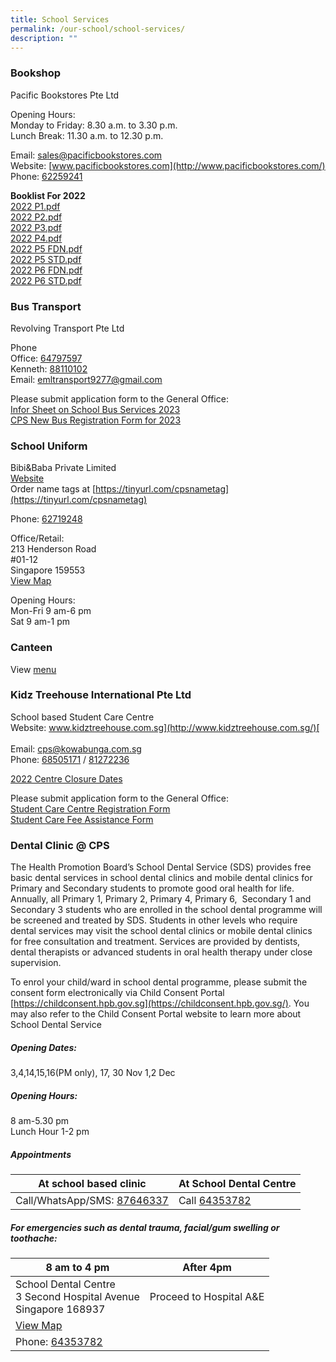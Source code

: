 ```yaml
---
title: School Services
permalink: /our-school/school-services/
description: ""
---
```

### Bookshop

Pacific Bookstores Pte Ltd

Opening Hours:  <br> 
Monday to Friday: 8.30 a.m. to 3.30 p.m. <br> Lunch Break: 11.30 a.m. to 12.30 p.m.  

Email: [sales@pacificbookstores.com](mailto:sales@pacificbookstores.com) <br> 
Website: [www.pacificbookstores.com](http://www.pacificbookstores.com/) <br>
Phone: [62259241](tel:62259241)

**Booklist For 2022** <br>
[2022 P1.pdf](/files/2022%20P1.pdf) <br>
[2022 P2.pdf](/files/2022%20P2.pdf) <br>
[2022 P3.pdf](/files/2022%20P3.pdf) <br>
[2022 P4.pdf](/files/2022%20P4.pdf) <br>
[2022 P5 FDN.pdf](/files/2022%20P5%20FDN.pdf) <br>
[2022 P5 STD.pdf](/files/2022%20P5%20STD.pdf) <br>
[2022 P6 FDN.pdf](/files/2022%20P6%20FDN.pdf) <br>
[2022 P6 STD.pdf](/files/2022%20P6%20STD.pdf)

### Bus Transport

Revolving Transport Pte Ltd

Phone<br>
Office: [64797597](tel:64797597)<br>
Kenneth: [88110102](tel:88110102)<br>
Email: [emltransport9277@gmail.com](mailto:emltransport9277@gmail.com)  
 
 Please submit application form to the General Office: <br>
[Infor Sheet on School Bus Services 2023](/files/services/Infor%20Sheet%20on%20School%20Bus%20Services%20(2023).pdf) <br>
[CPS New Bus Registration Form for 2023](/files/services/CPS%20New%20Bus%20Registration%20Form%20for%202023.pdf)

### School Uniform

Bibi&Baba Private Limited<br>
[Website](https://www.schooluniforms.sg/cantonment-primary-school)<br>
Order name tags at [https://tinyurl.com/cpsnametag](https://tinyurl.com/cpsnametag)

Phone: [62719248](tel:62719248) <br>

Office/Retail: <br>
213 Henderson Road<br>
#01-12<br>
Singapore 159553 <br>
[View Map](http://www.onemap.gov.sg/main/v2/?lat=1.2810501453068&lng=103.818745227338)

Opening Hours: <br>
Mon-Fri 9 am-6 pm<br>
Sat 9 am-1 pm

### Canteen

View [menu](/files/Canteen%20Menu.pdf)

### Kidz Treehouse International Pte Ltd
School based Student Care Centre<br>
Website: [www.kidztreehouse.com.sg](http://www.kidztreehouse.com.sg/)[  
](https://kidztreehouse.com.sg/cps/) <br>
Email: [cps@kowabunga.com.sg](mailto:cps@kowabunga.com.sg) <br>
Phone: [68505171](tel:+6568505171) / [81272236](tel:+6581272236)

[2022 Centre Closure Dates](/files/services/2022%20Centre%20Closure%20Dates.pdf)

Please submit application form to the General Office:<br>
[Student Care Centre Registration Form](/files/services/SCC%20Registration%20Form.pdf)<br>
[Student Care Fee Assistance Form](/files/services/Student%20Care%20Fee%20Assistance%20Form%202022.pdf)

### Dental Clinic @ CPS

The Health Promotion Board’s School Dental Service (SDS) provides free basic dental services in school dental clinics and mobile dental clinics for Primary and Secondary students to promote good oral health for life. Annually, all Primary 1, Primary 2, Primary 4, Primary 6,  Secondary 1 and Secondary 3 students who are enrolled in the school dental programme will be screened and treated by SDS. Students in other levels who require dental services may visit the school dental clinics or mobile dental clinics for free consultation and treatment. Services are provided by dentists, dental therapists or advanced students in oral health therapy under close supervision.

To enrol your child/ward in school dental programme, please submit the consent form electronically via Child Consent Portal [https://childconsent.hpb.gov.sg](https://childconsent.hpb.gov.sg/). You may also refer to the Child Consent Portal website to learn more about School Dental Service

##### Opening Dates:
3,4,14,15,16(PM only), 17, 30 Nov
1,2 Dec

##### Opening Hours: 
8 am-5.30 pm <br>
Lunch Hour 1-2 pm

##### Appointments

| At school based clinic | At School Dental Centre |
| -------- | -------- | 
| Call/WhatsApp/SMS: [87646337](https://wa.me/6587646337)| Call [64353782](tel:+6564353782)     |

##### For emergencies such as dental trauma, facial/gum swelling or toothache:  

| 8 am to 4 pm | After 4pm |
| -------- | -------- |
| School Dental Centre<br> 3 Second Hospital Avenue<br> Singapore 168937|Proceed to Hospital A&E| 
|[View Map](http://www.onemap.gov.sg/main/v2/?lat=1.27960538581892&lng=103.838346361748)||
| Phone: [64353782](tel:+6564353782)||
